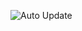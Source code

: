 ![Auto Update](https://github.com/ariefwindhiarto/raw-mikrotk/actions/workflows/update-ips.yml/badge.svg)
